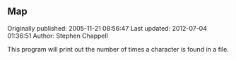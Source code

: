 ## Map

Originally published: 2005-11-21 08:56:47
Last updated: 2012-07-04 01:36:51
Author: Stephen Chappell

This program will print out the number of times a character is found in a file.